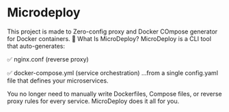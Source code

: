 # Microdeploy
This project is made to Zero-config proxy  and Docker COmpose generator for Docker containers.
🚀 What Is MicroDeploy?
MicroDeploy is a CLI tool that auto-generates:

✅ nginx.conf (reverse proxy)

✅ docker-compose.yml (service orchestration)
…from a single config.yaml file that defines your microservices.

You no longer need to manually write Dockerfiles, Compose files, or reverse proxy rules for every service.
MicroDeploy does it all for you.